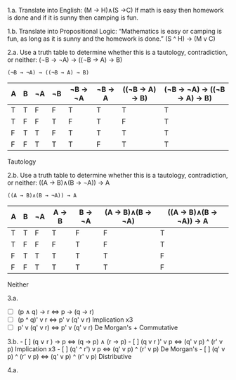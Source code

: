 1.a. Translate into English: (M → H)∧(S →C)
    If math is easy then homework is done and if it is sunny then camping is fun.
    
1.b. Translate into Propositional Logic: “Mathematics is easy or camping is fun, as long as it is sunny and the homework is done.”
    (S ^ H) -> (M v C)
    
2.a. Use a truth table to determine whether this is a tautology, contradiction, or neither: (¬B → ¬A) → ((¬B → A) → B)
```
(¬B → ¬A) → ((¬B → A) → B)
```

| A | B | ¬A | ¬B | ¬B -> ¬A | ¬B -> A | ((¬B -> A) -> B) | (¬B → ¬A) → ((¬B → A) → B)
|---|---|--- |--- | -------- | ------- | ---------------- | --------------------------
| T | T | F  | F  | T        | T       | T                | T
| T | F | F  | T  | F        | T       | F                | T
| F | T | T  | F  | T        | T       | T                | T
| F | F | T  | T  | T        | F       | T                | T

Tautology

2.b. Use a truth table to determine whether this is a tautology, contradiction, or neither: ((A → B)∧(B → ¬A)) → A
```
((A → B)∧(B → ¬A)) → A
```

| A | B | ¬A | A → B | B → ¬A | (A → B)∧(B → ¬A) | ((A → B)∧(B → ¬A)) → A
|---|---|--- | ----- | ------ | ---------------- | ----------------------
| T | T | F  | T     | F      | F                | T
| T | F | F  | F     | T      | F                | T
| F | T | T  | T     | T      | T                | F
| F | F | T  | T     | T      | T                | F

Neither

3.a. 
 - [ ] (p ∧ q) → r    <=> p → (q → r)
 - [ ] (p ^ q)' v r   <=> p' v (q' v r) Implication x3
 - [ ]  p' v (q' v r) <=> p' v (q' v r) De Morgan's + Commutative
     
3.b. - [ ] (q ∨ r ) → p        <=> (q → p) ∧ (r → p)
     - [ ] (q v r )' v p       <=> (q' v p) ^ (r' v p) Implication x3
     - [ ] (q' ^ r') v p       <=> (q' v p) ^ (r' v p) De Morgan's
     - [ ] (q' v p) ^ (r' v p) <=> (q' v p) ^ (r' v p) Distributive
     
4.a. 
